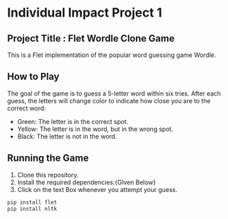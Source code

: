 # Individual Impact Project 1

## Project Title : Flet Wordle Clone Game

This is a Flet implementation of the popular word guessing game Wordle.

## How to Play

The goal of the game is to guess a 5-letter word within six tries. After each guess, the letters will change color to indicate how close you are to the correct word:

* Green: The letter is in the correct spot.
* Yellow: The letter is in the word, but in the wrong spot.
* Black: The letter is not in the word.

## Running the Game

1. Clone this repository.
2. Install the required dependencies:{GIven Below}
3. Click on the text Box whenever you attempt your guess.
   
```bash
pip install flet
pip install nltk

